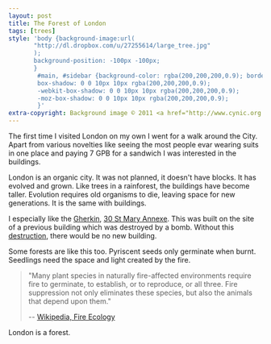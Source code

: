 ```yaml
---
layout: post
title: The Forest of London
tags: [trees]
style: 'body {background-image:url(
       "http://dl.dropbox.com/u/27255614/large_tree.jpg"
       );
       background-position: -100px -100px;
       }
        #main, #sidebar {background-color: rgba(200,200,200,0.9); border-radius:15px; padding: 5px;
        box-shadow: 0 0 10px 10px rgba(200,200,200,0.9);
        -webkit-box-shadow: 0 0 10px 10px rgba(200,200,200,0.9);
        -moz-box-shadow: 0 0 10px 10px rgba(200,200,200,0.9);
        }'
extra-copyright: Background image © 2011 <a href="http://www.cynic.org.uk/photos/USACA2008/Vancouver/Capilano/index2.html">Robin Stevens</a>
---
```


The first time I visited London on my own I went for a walk around the
City. Apart from various novelties like seeing the most people evar wearing
suits in one place and paying 7 GPB for a sandwich I was interested in the
buildings.

London is an organic city. It was not planned, it doesn't have blocks. It has
evolved and grown. Like trees in a rainforest, the buildings have become
taller. Evolution requires old organisms to die, leaving space for new
generations. It is the same with buildings.

I especially like the <a
href="http://en.wikipedia.org/wiki/Lingam">Gherkin</a>, <a
href="http://en.wikipedia.org/wiki/30_St_Mary_Axe">30 St Mary Annexe</a>. This
was built on the site of a previous building which was destroyed by a
bomb. Without this <a
href="http://en.wikipedia.org/wiki/Shiva">destruction</a>, there would be no
new building.

Some forests are like this too. Pyriscent seeds only germinate when
burnt. Seedlings need the space and light created by the fire.

<blockquote>
<p>
"Many plant species in naturally fire-affected environments require fire to
germinate, to establish, or to reproduce, or all three. Fire suppression not
only eliminates these species, but also the animals that depend upon them."
</p>
<p>
-- <a href="http://en.wikipedia.org/wiki/Fire_ecology">Wikipedia, Fire Ecology</a>
</p>
</blockquote>

London is a forest.

<!--
I am concerned that some interpretation of the <a
href="http://www.legislation.gov.uk/ukpga/2006/11/part/1/crossheading/encouragement-etc-of-terrorism">Terrorism
Act 2006</a> might make writing this post punishable by 7 years in
prison. Therefore, I will add that I am not trying to encourage you to blow up
buildings or set forests on fire. It is probably not a good idea to set fire
to forests, but when it happens naturally or when old buildings fall apart,
there may be some benefits. Really, I'm not trying to comment on whether these
things are good or bad, I'm just noting how they are.
-->